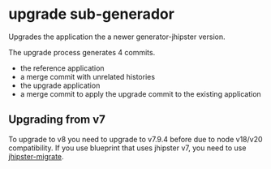 # upgrade sub-generador

Upgrades the application the a newer generator-jhipster version.

The upgrade process generates 4 commits.

- the reference application
- a merge commit with unrelated histories
- the upgrade application
- a merge commit to apply the upgrade commit to the existing application

## Upgrading from v7

To upgrade to v8 you need to upgrade to v7.9.4 before due to node v18/v20 compatibility.
If you use blueprint that uses jhipster v7, you need to use [jhipster-migrate](https://github.com/jhipster/generator-jhipster-migrate/).

